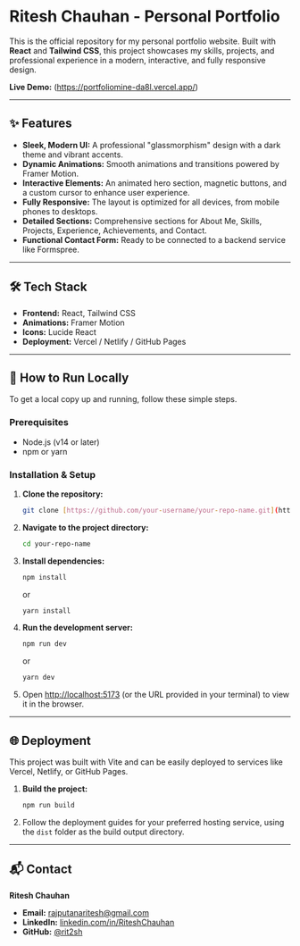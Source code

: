 # Ritesh Chauhan - Personal Portfolio

This is the official repository for my personal portfolio website. Built with **React** and **Tailwind CSS**, this project showcases my skills, projects, and professional experience in a modern, interactive, and fully responsive design.

**Live Demo:** (https://portfoliomine-da8l.vercel.app/) <!-- Replace with your live URL once deployed -->

---

## ✨ Features

-   **Sleek, Modern UI:** A professional "glassmorphism" design with a dark theme and vibrant accents.
-   **Dynamic Animations:** Smooth animations and transitions powered by Framer Motion.
-   **Interactive Elements:** An animated hero section, magnetic buttons, and a custom cursor to enhance user experience.
-   **Fully Responsive:** The layout is optimized for all devices, from mobile phones to desktops.
-   **Detailed Sections:** Comprehensive sections for About Me, Skills, Projects, Experience, Achievements, and Contact.
-   **Functional Contact Form:** Ready to be connected to a backend service like Formspree.

---

## 🛠️ Tech Stack

-   **Frontend:** React, Tailwind CSS
-   **Animations:** Framer Motion
-   **Icons:** Lucide React
-   **Deployment:** Vercel / Netlify / GitHub Pages

---

## 🚀 How to Run Locally

To get a local copy up and running, follow these simple steps.

### Prerequisites

-   Node.js (v14 or later)
-   npm or yarn

### Installation & Setup

1.  **Clone the repository:**
    ```bash
    git clone [https://github.com/your-username/your-repo-name.git](https://github.com/your-username/your-repo-name.git)
    ```
2.  **Navigate to the project directory:**
    ```bash
    cd your-repo-name
    ```
3.  **Install dependencies:**
    ```bash
    npm install
    ```
    or
    ```bash
    yarn install
    ```
4.  **Run the development server:**
    ```bash
    npm run dev
    ```
    or
    ```bash
    yarn dev
    ```
5.  Open [http://localhost:5173](http://localhost:5173) (or the URL provided in your terminal) to view it in the browser.

---

## 🌐 Deployment

This project was built with Vite and can be easily deployed to services like Vercel, Netlify, or GitHub Pages.

1.  **Build the project:**
    ```bash
    npm run build
    ```
2.  Follow the deployment guides for your preferred hosting service, using the `dist` folder as the build output directory.

---

## 📬 Contact

**Ritesh Chauhan**

-   **Email:** rajputanaritesh@gmail.com
-   **LinkedIn:** [linkedin.com/in/RiteshChauhan](https://linkedin.com/in/RiteshChauhan)
-   **GitHub:** [@rit2sh](https://github.com/rit2sh)
